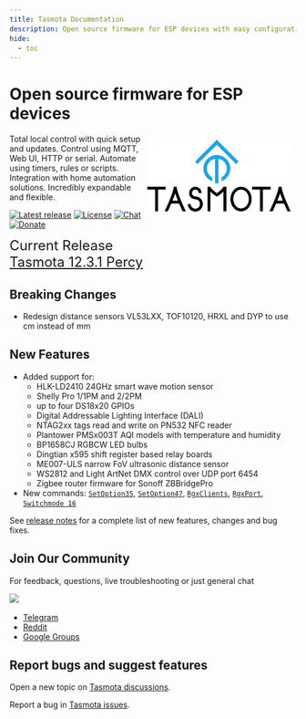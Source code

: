 ```yaml
---
title: Tasmota Documentation
description: Open source firmware for ESP devices with easy configuration using webUI, OTA updates, automation using timers or rules, expandability and entirely local control over MQTT, HTTP, serial or KNX.
hide:
  - toc
---
```

# Open source firmware for ESP devices

<img style="margin: 10px 10px; float:right; width:50%" src="_media/frontlogo.svg" alt="Tasmota Logo"></img>
Total local control with quick setup and updates.
Control using MQTT, Web UI, HTTP or serial.
Automate using timers, rules or scripts.
Integration with home automation solutions.
Incredibly expandable and flexible.

[![Latest release](https://img.shields.io/github/downloads/arendst/Tasmota/total.svg?style=flat-square&color=green)](http://ota.tasmota.com/tasmota/release) [![License](https://img.shields.io/github/license/arendst/Tasmota.svg?style=flat-square)](https://github.com/arendst/Tasmota/blob/development/LICENSE.txt) [![Chat](https://img.shields.io/discord/479389167382691863.svg?style=flat-square&color=blueviolet)](https://discord.gg/Ks2Kzd4) [![Donate](https://img.shields.io/badge/donate-PayPal-blue.svg?style=flat-square)](https://paypal.me/tasmota)

<span style="font-size: 1.5rem">Current Release<BR><a href="https://github.com/arendst/Tasmota/releases/tag/v12.3.1">Tasmota 12.3.1 Percy</a></span>

## Breaking Changes

- Redesign distance sensors VL53LXX, TOF10120, HRXL and DYP to use cm instead of mm

## New Features

- Added support for: 
  - HLK-LD2410 24GHz smart wave motion sensor
  - Shelly Pro 1/1PM and 2/2PM
  - up to four DS18x20 GPIOs
  - Digital Addressable Lighting Interface (DALI)
  - NTAG2xx tags read and write on PN532 NFC reader
  - Plantower PMSx003T AQI models with temperature and humidity
  - BP1658CJ RGBCW LED bulbs
  - Dingtian x595 shift register based relay boards
  - ME007-ULS narrow FoV ultrasonic distance sensor
  - WS2812 and Light ArtNet DMX control over UDP port 6454
  - Zigbee router firmware for Sonoff ZBBridgePro
- New commands: [`SetOption35`](Commands.md#setoption35), [`SetOption47`](Commands.md#setoption47), [`RgxClients`](Commands.md#rgxclients), [`RgxPort`](Commands.md#rgxport), [`Switchmode 16`](Commands.md#switchmode)

See [release notes](https://github.com/arendst/Tasmota/releases/) for a complete list of new features, changes and bug fixes.

## Join Our Community

For feedback, questions, live troubleshooting or just general chat

<a href="https://discord.gg/Ks2Kzd4"><img src="https://discordapp.com/api/guilds/479389167382691863/widget.png?style=banner3"></a>

- [Telegram](https://t.me/tasmota)
- [Reddit](https://www.reddit.com/r/tasmota/) 
- [Google Groups](https://groups.google.com/d/forum/sonoffusers)

## Report bugs and suggest features

Open a new topic on [Tasmota discussions](https://github.com/arendst/Tasmota/discussions).

Report a bug in [Tasmota issues](https://github.com/arendst/Tasmota/issues).
